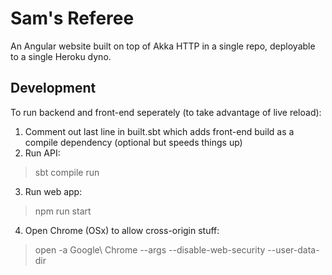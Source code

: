 # Sam's Referee

An Angular website built on top of Akka HTTP in a single repo, deployable to a single Heroku dyno.

## Development

To run backend and front-end seperately (to take advantage of live reload):
1. Comment out last line in built.sbt which adds front-end build as a compile dependency (optional but speeds things up)
2. Run API:
> sbt compile run
3. Run web app:
> npm run start
4. Open Chrome (OSx) to allow cross-origin stuff:
> open -a Google\ Chrome --args --disable-web-security --user-data-dir